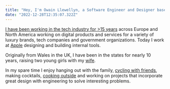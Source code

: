 ```yaml
---
title: "Hey, I'm Owain Llewellyn, a Software Engineer and Designer based in Austin, TX."
date: "2022-12-28T12:35:07.322Z"
---
```


[I have been working in the tech industry for >15 years](https://www.linkedin.com/in/owainllewellyn) across Europe and North America working on digital products and services for a variety of luxury brands, tech companies and government organizations. Today I work at [Apple](https://apple.com) designing and building internal tools.

Originally from Wales in the UK, I have been in the states for nearly 10 years, raising two young girls with my [wife](https://www.selostudios.com/about).

In my spare time I enjoy hanging out with the family, [cycling with friends](https://breakfastclubatx.com), making cocktails, [cooking outside](https://us.gozney.com) and working on projects that incorporate great design with engineering to solve interesting problems.